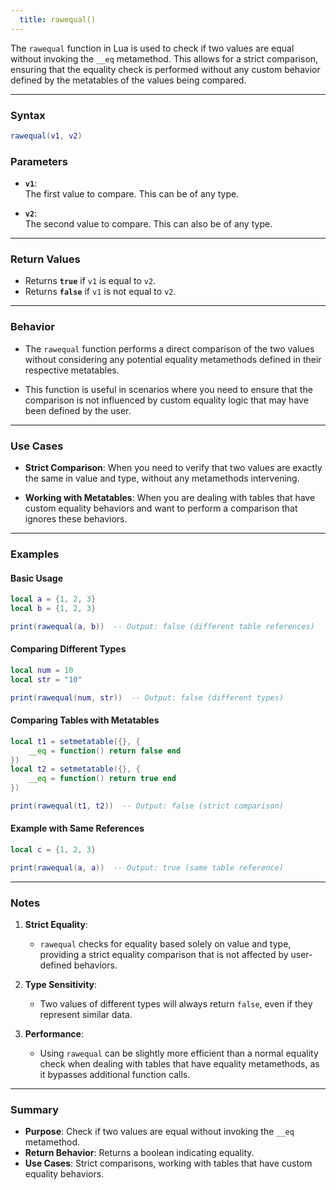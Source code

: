 ```yaml
---
  title: rawequal()
---
```


The `rawequal` function in Lua is used to check if two values are equal without invoking the `__eq` metamethod. This allows for a strict comparison, ensuring that the equality check is performed without any custom behavior defined by the metatables of the values being compared.  

---

### Syntax  
```lua
rawequal(v1, v2)
```

### Parameters  

- **`v1`**:  
  The first value to compare. This can be of any type.  

- **`v2`**:  
  The second value to compare. This can also be of any type.  

---

### Return Values  

- Returns **`true`** if `v1` is equal to `v2`.  
- Returns **`false`** if `v1` is not equal to `v2`.  

---

### Behavior  

- The `rawequal` function performs a direct comparison of the two values without considering any potential equality metamethods defined in their respective metatables.  

- This function is useful in scenarios where you need to ensure that the comparison is not influenced by custom equality logic that may have been defined by the user.  

---

### Use Cases  

- **Strict Comparison**: When you need to verify that two values are exactly the same in value and type, without any metamethods intervening.  

- **Working with Metatables**: When you are dealing with tables that have custom equality behaviors and want to perform a comparison that ignores these behaviors.  

---

### Examples  

#### Basic Usage  
```lua
local a = {1, 2, 3}
local b = {1, 2, 3}

print(rawequal(a, b))  -- Output: false (different table references)
```

#### Comparing Different Types  
```lua
local num = 10
local str = "10"

print(rawequal(num, str))  -- Output: false (different types)
```

#### Comparing Tables with Metatables  
```lua
local t1 = setmetatable({}, {
    __eq = function() return false end
})
local t2 = setmetatable({}, {
    __eq = function() return true end
})

print(rawequal(t1, t2))  -- Output: false (strict comparison)
```

#### Example with Same References  
```lua
local c = {1, 2, 3}

print(rawequal(a, a))  -- Output: true (same table reference)
```

---

### Notes  

1. **Strict Equality**:  
   - `rawequal` checks for equality based solely on value and type, providing a strict equality comparison that is not affected by user-defined behaviors.  

2. **Type Sensitivity**:  
   - Two values of different types will always return `false`, even if they represent similar data.  

3. **Performance**:  
   - Using `rawequal` can be slightly more efficient than a normal equality check when dealing with tables that have equality metamethods, as it bypasses additional function calls.  

---

### Summary  

- **Purpose**: Check if two values are equal without invoking the `__eq` metamethod.  
- **Return Behavior**: Returns a boolean indicating equality.  
- **Use Cases**: Strict comparisons, working with tables that have custom equality behaviors.  

